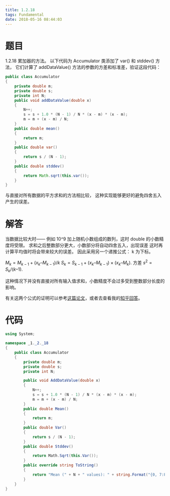 ```yaml
---
title: 1.2.18
tags: Fundamental
date: 2018-05-16 08:44:03
---
```


# 题目

1.2.18
累加器的方法。 
以下代码为 Accumulator 类添加了 var() 和 stddev() 方法， 
它们计算了 addDataValue() 方法的参数的方差和标准差，验证这段代码：

```java
public class Accumulator
{
    private double m;
    private double s;
    private int N;
    public void addDataValue(double x)
    {
        N++;
        s = s + 1.0 * (N - 1) / N * (x - m) * (x - m);
        m = m + (x - m) / N;
    }
    public double mean()
    {
        return m;
    }
    public double var()
    {
        return s / (N - 1);
    }
    public double stddev()
    {
        return Math.sqrt(this.var());
    }
}
```

与直接对所有数据的平方求和的方法相比较， 
这种实现能够更好的避免四舍五入产生的误差。

# 解答

当数据比较大时—— 例如 10^9 加上随机小数组成的数列，这时 double 的小数精度将受限。
求和之后整数部分更大，小数部分将自动四舍五入，出现误差
这时再计算平均值时将会带来较大的误差。
因此采用另一个递推公式：
k 为下标。

$M_k = M_{k-1}+ (x_k – M_{k-1})/k$
$S_k = S_{k-1} + (x_k – M_{k-1})\times(x_k – M_k)$.
方差 $s^2 = S_k/(k – 1)$.

这种情况下并没有直接对所有输入值求和，小数精度不会过多受到整数部分长度的影响。

有关这两个公式的证明可以参考[这篇论文](http://www.tandfonline.com/doi/pdf/10.1080/00401706.1962.10490022?needAccess=true)，或者去查看我的[知乎回答](https://www.zhihu.com/question/59252399/answer/241132917)。

# 代码

```csharp
using System;

namespace _1._2._18
{
    public class Accumulator
    {
        private double m;
        private double s;
        private int N;

        public void AddDataValue(double x)
        {
            N++;
            s = s + 1.0 * (N - 1) / N * (x - m) * (x - m);
            m = m + (x - m) / N;
        }
        public double Mean()
        {
            return m;
        }
        public double Var()
        {
            return s / (N - 1);
        }
        public double Stddev()
        {
            return Math.Sqrt(this.Var());
        }
        public override string ToString()
        {
            return "Mean (" + N + " values): " + string.Format("{0, 7:F5}", Mean());
        }
    }
}
```

